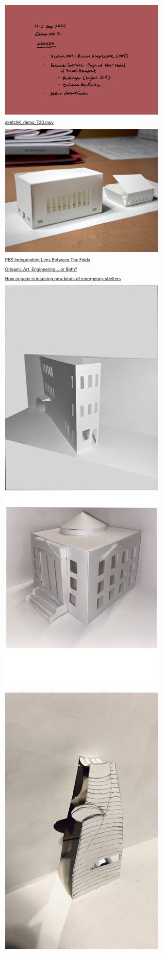 ![Today's Agenda](images/240911-2_03-2.png)

[sketchK_demo_720.mov](https://echo360.org/media/5c08403e-1613-4e2b-9248-481077dddeef/public)

![Exercise Fourteen. Physical Paper Model of Formal Precedent](images/fig1-10_exercise14_paperModel.png)

[PBS Independent Lens Between The Folds](https://youtu.be/DiIr7du6Y3w?si=RLEci8ycqKGwMJ4A&t=110)

[Origami: Art, Engineering… or Both?](https://youtu.be/Q6nQ0tbsVvw?si=Cyvv8U6DC5ZjJfPP)

[How origami is inspiring new kinds of emergency shelters](https://youtu.be/Y-6fKoqKEKo?si=wHEkY_pMUofAoQd7)

![](images/Assignment_03_Above_Average.png)

![](images/Assignment_03_Average.png)

![](images/Assignment_03_Below_Average.jpg)

